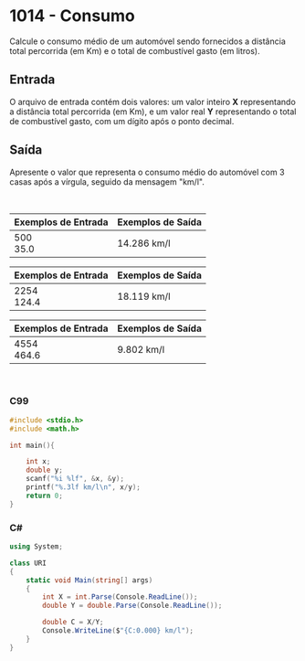 1014 - Consumo
==============

Calcule o consumo médio de um automóvel sendo fornecidos a distância total percorrida (em Km) e o total de combustível gasto (em litros).

Entrada
-------

O arquivo de entrada contém dois valores: um valor inteiro **X** representando a distância total percorrida (em Km), e um valor real **Y** representando o total de combustível gasto, com um dígito após o ponto decimal.

Saída
-----

Apresente o valor que representa o consumo médio do automóvel com 3 casas após a vírgula, seguido da mensagem "km/l".

&nbsp;

| Exemplos de Entrada      | Exemplos de Saída        |
|--------------------------|--------------------------|
| 500 <br/> 35.0           | 14.286 km/l              |

| Exemplos de Entrada      | Exemplos de Saída        |
|--------------------------|--------------------------|
| 2254 <br/> 124.4         | 18.119 km/l              |

| Exemplos de Entrada      | Exemplos de Saída        |
|--------------------------|--------------------------|
| 4554 <br/> 464.6         | 9.802 km/l               |

&nbsp;

### C99

```c
#include <stdio.h>
#include <math.h>

int main(){

    int x;
    double y;
    scanf("%i %lf", &x, &y);
    printf("%.3lf km/l\n", x/y);
    return 0;
}
```

### C#

```cs
using System;

class URI
{
    static void Main(string[] args)
    {
        int X = int.Parse(Console.ReadLine());
        double Y = double.Parse(Console.ReadLine());

        double C = X/Y;
        Console.WriteLine($"{C:0.000} km/l");
    }
}
```
